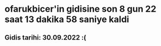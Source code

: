 # ofarukbicer'in gidisine son 8 gun 22 saat 13 dakika 58 saniye kaldi

## Gidis tarihi: 30.09.2022 :(